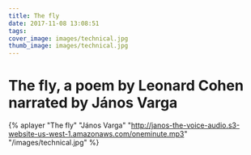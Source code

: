```yaml
---
title: The fly
date: 2017-11-08 13:08:51
tags:
cover_image: images/technical.jpg
thumb_image: images/technical.jpg
---
```

# The fly, a poem by Leonard Cohen narrated by János Varga

{% aplayer "The fly" "János Varga" "http://janos-the-voice-audio.s3-website-us-west-1.amazonaws.com/oneminute.mp3" "/images/technical.jpg"  %}
